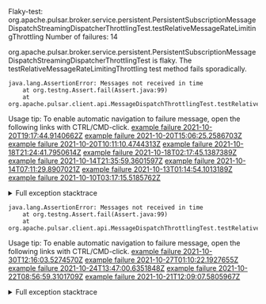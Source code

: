         
Flaky-test: org.apache.pulsar.broker.service.persistent.PersistentSubscriptionMessageDispatchStreamingDispatcherThrottlingTest.testRelativeMessageRateLimitingThrottling
Number of failures: 14

org.apache.pulsar.broker.service.persistent.PersistentSubscriptionMessageDispatchStreamingDispatcherThrottlingTest is flaky. The testRelativeMessageRateLimitingThrottling test method fails sporadically.

```
java.lang.AssertionError: Messages not received in time
	at org.testng.Assert.fail(Assert.java:99)
	at org.apache.pulsar.client.api.MessageDispatchThrottlingTest.testRelativeMessageRateLimitingThrottling(MessageDispatchThrottlingTest.java:1121)
```

Usage tip: To enable automatic navigation to failure message, open the following links with CTRL/CMD-click.
[example failure 2021-10-20T19:17:44.9140662Z](https://github.com/apache/pulsar/runs/3955676720?check_suite_focus=true?check_suite_focus=true#step:9:1264)
[example failure 2021-10-20T15:06:25.2586703Z](https://github.com/apache/pulsar/runs/3952724186?check_suite_focus=true?check_suite_focus=true#step:9:5053)
[example failure 2021-10-20T10:11:10.4744313Z](https://github.com/apache/pulsar/runs/3949735926?check_suite_focus=true?check_suite_focus=true#step:9:2999)
[example failure 2021-10-18T21:24:41.7950614Z](https://github.com/apache/pulsar/runs/3931725461?check_suite_focus=true?check_suite_focus=true#step:9:2999)
[example failure 2021-10-18T02:17:45.1387389Z](https://github.com/apache/pulsar/runs/3921660393?check_suite_focus=true?check_suite_focus=true#step:9:1291)
[example failure 2021-10-14T21:35:59.3601597Z](https://github.com/apache/pulsar/runs/3899815109?check_suite_focus=true?check_suite_focus=true#step:9:1356)
[example failure 2021-10-14T07:11:29.8907021Z](https://github.com/apache/pulsar/runs/3891419074?check_suite_focus=true?check_suite_focus=true#step:9:4400)
[example failure 2021-10-13T01:14:54.1013189Z](https://github.com/apache/pulsar/runs/3877217137?check_suite_focus=true?check_suite_focus=true#step:9:1423)
[example failure 2021-10-10T03:17:15.5185762Z](https://github.com/apache/pulsar/runs/3849391187?check_suite_focus=true?check_suite_focus=true#step:9:1333)


<details>
<summary>Full exception stacktrace</summary>
<code><pre>
java.lang.AssertionError: Messages not received in time
	at org.testng.Assert.fail(Assert.java:99)
	at org.apache.pulsar.client.api.MessageDispatchThrottlingTest.testRelativeMessageRateLimitingThrottling(MessageDispatchThrottlingTest.java:1121)
	at java.base/jdk.internal.reflect.NativeMethodAccessorImpl.invoke0(Native Method)
	at java.base/jdk.internal.reflect.NativeMethodAccessorImpl.invoke(NativeMethodAccessorImpl.java:62)
	at java.base/jdk.internal.reflect.DelegatingMethodAccessorImpl.invoke(DelegatingMethodAccessorImpl.java:43)
	at java.base/java.lang.reflect.Method.invoke(Method.java:566)
	at org.testng.internal.MethodInvocationHelper.invokeMethod(MethodInvocationHelper.java:132)
	at org.testng.internal.InvokeMethodRunnable.runOne(InvokeMethodRunnable.java:45)
	at org.testng.internal.InvokeMethodRunnable.call(InvokeMethodRunnable.java:73)
	at org.testng.internal.InvokeMethodRunnable.call(InvokeMethodRunnable.java:11)
	at java.base/java.util.concurrent.FutureTask.run(FutureTask.java:264)
	at java.base/java.util.concurrent.ThreadPoolExecutor.runWorker(ThreadPoolExecutor.java:1128)
	at java.base/java.util.concurrent.ThreadPoolExecutor$Worker.run(ThreadPoolExecutor.java:628)
	at java.base/java.lang.Thread.run(Thread.java:829)

</pre></code>
</details>

```
java.lang.AssertionError: Messages not received in time
	at org.testng.Assert.fail(Assert.java:99)
	at org.apache.pulsar.client.api.MessageDispatchThrottlingTest.testRelativeMessageRateLimitingThrottling(MessageDispatchThrottlingTest.java:1199)
```

Usage tip: To enable automatic navigation to failure message, open the following links with CTRL/CMD-click.
[example failure 2021-10-30T12:16:03.5274570Z](https://github.com/apache/pulsar/runs/4054904881?check_suite_focus=true?check_suite_focus=true#step:9:1358)
[example failure 2021-10-27T01:10:22.1927655Z](https://github.com/apache/pulsar/runs/4016762268?check_suite_focus=true?check_suite_focus=true#step:9:1409)
[example failure 2021-10-24T13:47:00.6351848Z](https://github.com/apache/pulsar/runs/3989058071?check_suite_focus=true?check_suite_focus=true#step:9:1358)
[example failure 2021-10-22T08:56:59.3101709Z](https://github.com/apache/pulsar/runs/3973602196?check_suite_focus=true?check_suite_focus=true#step:9:1264)
[example failure 2021-10-21T12:09:07.5805967Z](https://github.com/apache/pulsar/runs/3963357106?check_suite_focus=true?check_suite_focus=true#step:9:1301)


<details>
<summary>Full exception stacktrace</summary>
<code><pre>
java.lang.AssertionError: Messages not received in time
	at org.testng.Assert.fail(Assert.java:99)
	at org.apache.pulsar.client.api.MessageDispatchThrottlingTest.testRelativeMessageRateLimitingThrottling(MessageDispatchThrottlingTest.java:1199)
	at java.base/jdk.internal.reflect.NativeMethodAccessorImpl.invoke0(Native Method)
	at java.base/jdk.internal.reflect.NativeMethodAccessorImpl.invoke(NativeMethodAccessorImpl.java:62)
	at java.base/jdk.internal.reflect.DelegatingMethodAccessorImpl.invoke(DelegatingMethodAccessorImpl.java:43)
	at java.base/java.lang.reflect.Method.invoke(Method.java:566)
	at org.testng.internal.MethodInvocationHelper.invokeMethod(MethodInvocationHelper.java:132)
	at org.testng.internal.InvokeMethodRunnable.runOne(InvokeMethodRunnable.java:45)
	at org.testng.internal.InvokeMethodRunnable.call(InvokeMethodRunnable.java:73)
	at org.testng.internal.InvokeMethodRunnable.call(InvokeMethodRunnable.java:11)
	at java.base/java.util.concurrent.FutureTask.run(FutureTask.java:264)
	at java.base/java.util.concurrent.ThreadPoolExecutor.runWorker(ThreadPoolExecutor.java:1128)
	at java.base/java.util.concurrent.ThreadPoolExecutor$Worker.run(ThreadPoolExecutor.java:628)
	at java.base/java.lang.Thread.run(Thread.java:829)

</pre></code>
</details>

